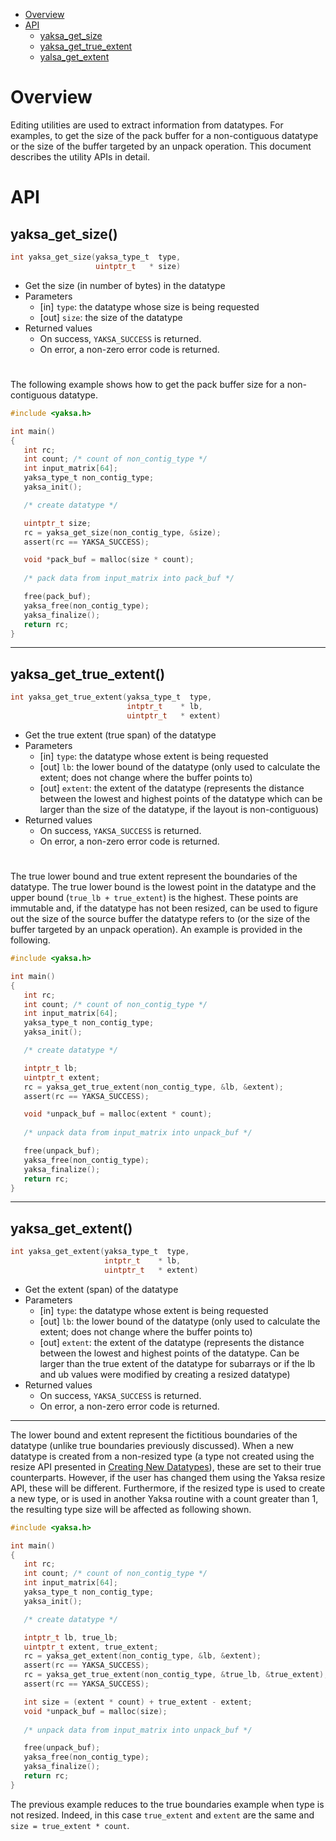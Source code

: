 * [Overview](#overview)
* [API](#api)
  * [yaksa_get_size](#yaksa_get_size)
  * [yaksa_get_true_extent](#yaksa_get_true_extent)
  * [yalsa_get_extent](#yaksa_get_extent)

# Overview
Editing utilities are used to extract information from datatypes. For examples, to get the size of the pack buffer for a non-contiguous datatype or the size of the buffer targeted by an unpack operation. This document describes the utility APIs in detail.

# API
## yaksa_get_size()
```c
int yaksa_get_size(yaksa_type_t  type, 
                   uintptr_t   * size)
```
* Get the size (in number of bytes) in the datatype 
* Parameters
  * [in] `type`: the datatype whose size is being requested
  * [out] `size`: the size of the datatype
* Returned values
  * On success, `YAKSA_SUCCESS` is returned.
  * On error, a non-zero error code is returned.

#

The following example shows how to get the pack buffer size for a non-contiguous datatype.

```c
#include <yaksa.h>

int main()
{
   int rc;
   int count; /* count of non_contig_type */
   int input_matrix[64];
   yaksa_type_t non_contig_type;
   yaksa_init();

   /* create datatype */

   uintptr_t size;
   rc = yaksa_get_size(non_contig_type, &size);
   assert(rc == YAKSA_SUCCESS);

   void *pack_buf = malloc(size * count);
   
   /* pack data from input_matrix into pack_buf */

   free(pack_buf);
   yaksa_free(non_contig_type);
   yaksa_finalize();
   return rc;
}
```

***

## yaksa_get_true_extent()
```c
int yaksa_get_true_extent(yaksa_type_t  type,
                          intptr_t    * lb, 
                          uintptr_t   * extent)
```
* Get the true extent (true span) of the datatype 
* Parameters
  * [in] `type`: the datatype whose extent is being requested
  * [out] `lb`: the lower bound of the datatype (only used to calculate the extent; does not change where the buffer points to) 
  * [out] `extent`: the extent of the datatype (represents the distance between the lowest and highest points of the datatype which can be larger than the size of the datatype, if the layout is non-contiguous)
* Returned values
  * On success, `YAKSA_SUCCESS` is returned.
  * On error, a non-zero error code is returned.

#

The true lower bound and true extent represent the boundaries of the datatype. The true lower bound is the lowest point in the datatype and the upper bound (`true_lb + true_extent`) is the highest. These points are immutable and, if the datatype has not been resized, can be used to figure out the size of the source buffer the datatype refers to (or the size of the buffer targeted by an unpack operation). An example is provided in the following.

```c
#include <yaksa.h>

int main()
{
   int rc;
   int count; /* count of non_contig_type */
   int input_matrix[64];
   yaksa_type_t non_contig_type;
   yaksa_init();

   /* create datatype */

   intptr_t lb;
   uintptr_t extent;
   rc = yaksa_get_true_extent(non_contig_type, &lb, &extent);
   assert(rc == YAKSA_SUCCESS);

   void *unpack_buf = malloc(extent * count);
   
   /* unpack data from input_matrix into unpack_buf */

   free(unpack_buf);
   yaksa_free(non_contig_type);
   yaksa_finalize();
   return rc;
}
```

***

## yaksa_get_extent()
```c
int yaksa_get_extent(yaksa_type_t  type, 
                     intptr_t    * lb,
                     uintptr_t   * extent)
```
* Get the extent (span) of the datatype
* Parameters
  * [in] `type`: the datatype whose extent is being requested
  * [out] `lb`: the lower bound of the datatype (only used to calculate the extent; does not change where the buffer points to)
  * [out] `extent`: the extent of the datatype (represents the distance between the lowest and highest points of the datatype. Can be larger than the true extent of the datatype for subarrays or if the lb and ub values were modified by creating a resized datatype)
* Returned values
  * On success, `YAKSA_SUCCESS` is returned.
  * On error, a non-zero error code is returned.

***

The lower bound and extent represent the fictitious boundaries of the datatype (unlike true boundaries previously discussed). When a new datatype is created from a non-resized type (a type not created using the resize API presented in [Creating New Datatypes](https://github.com/pmodels/yaksa/wiki/Creating-New-Datatypes)), these are set to their true counterparts. However, if the user has changed them using the Yaksa resize API, these will be different. Furthermore, if the resized type is used to create a new type, or is used in another Yaksa routine with a count greater than 1, the resulting type size will be affected as following shown.

```c
#include <yaksa.h>

int main()
{
   int rc;
   int count; /* count of non_contig_type */
   int input_matrix[64];
   yaksa_type_t non_contig_type;
   yaksa_init();

   /* create datatype */

   intptr_t lb, true_lb;
   uintptr_t extent, true_extent;
   rc = yaksa_get_extent(non_contig_type, &lb, &extent);
   assert(rc == YAKSA_SUCCESS);
   rc = yaksa_get_true_extent(non_contig_type, &true_lb, &true_extent);
   assert(rc == YAKSA_SUCCESS);

   int size = (extent * count) + true_extent - extent;
   void *unpack_buf = malloc(size);
   
   /* unpack data from input_matrix into unpack_buf */

   free(unpack_buf);
   yaksa_free(non_contig_type);
   yaksa_finalize();
   return rc;
}
```

The previous example reduces to the true boundaries example when type is not resized. Indeed, in this case `true_extent` and `extent` are the same and `size = true_extent * count`.
